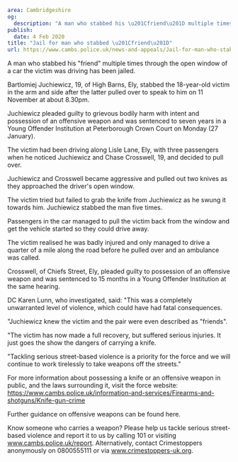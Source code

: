 ```yaml
area: Cambridgeshire
og:
  description: "A man who stabbed his \u201Cfriend\u201D multiple times through the open window of a car the victim was driving has been jailed."
publish:
  date: 4 Feb 2020
title: "Jail for man who stabbed \u201Cfriend\u201D"
url: https://www.cambs.police.uk/news-and-appeals/Jail-for-man-who-stabbed-friend
```

A man who stabbed his "friend" multiple times through the open window of a car the victim was driving has been jailed.

Bartlomiej Juchiewicz, 19, of High Barns, Ely, stabbed the 18-year-old victim in the arm and side after the latter pulled over to speak to him on 11 November at about 8.30pm.

Juchiewicz pleaded guilty to grievous bodily harm with intent and possession of an offensive weapon and was sentenced to seven years in a Young Offender Institution at Peterborough Crown Court on Monday (27 January).

The victim had been driving along Lisle Lane, Ely, with three passengers when he noticed Juchiewicz and Chase Crosswell, 19, and decided to pull over.

Juchiewicz and Crosswell became aggressive and pulled out two knives as they approached the driver's open window.

The victim tried but failed to grab the knife from Juchiewicz as he swung it towards him. Juchiewicz stabbed the man five times.

Passengers in the car managed to pull the victim back from the window and get the vehicle started so they could drive away.

The victim realised he was badly injured and only managed to drive a quarter of a mile along the road before he pulled over and an ambulance was called.

Crosswell, of Chiefs Street, Ely, pleaded guilty to possession of an offensive weapon and was sentenced to 15 months in a Young Offender Institution at the same hearing.

DC Karen Lunn, who investigated, said: "This was a completely unwarranted level of violence, which could have had fatal consequences.

"Juchiewicz knew the victim and the pair were even described as "friends".

"The victim has now made a full recovery, but suffered serious injuries. It just goes the show the dangers of carrying a knife.

"Tackling serious street-based violence is a priority for the force and we will continue to work tirelessly to take weapons off the streets."

For more information about possessing a knife or an offensive weapon in public, and the laws surrounding it, visit the force website: https://www.cambs.police.uk/information-and-services/Firearms-and-shotguns/Knife-gun-crime

Further guidance on offensive weapons can be found here.

Know someone who carries a weapon? Please help us tackle serious street-based violence and report it to us by calling 101 or visiting www.cambs.police.uk/report. Alternatively, contact Crimestoppers anonymously on 0800555111 or via www.crimestoppers-uk.org.
